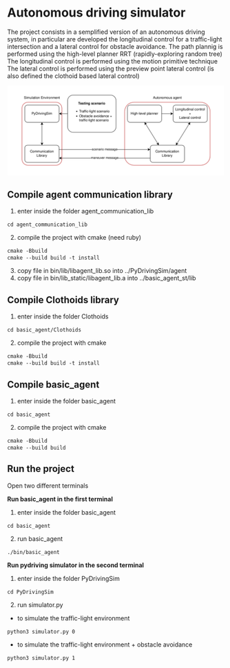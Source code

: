 # Autonomous driving simulator

The project consists in a semplified version of an autonomous driving system, in particular are developed the longitudinal control for a traffic-light intersection and a lateral control for obstacle avoidance.
The path plannig is performed using the high-level planner RRT (rapidly-exploring random tree)
The longitudinal control is performed using the motion primitive technique
The lateral control is performed using the preview point lateral control (is also defined the clothoid based lateral control)

![](Agent_logic.png)

## Compile agent communication library

   1) enter inside the folder agent_communication_lib
```
cd agent_communication_lib
```
   2) compile the project with cmake (need ruby)
```
cmake -Bbuild
cmake --build build -t install
```
   3) copy file in bin/lib/libagent_lib.so into ../PyDrivingSim/agent
   4) copy file in bin/lib_static/libagent_lib.a into ../basic_agent_st/lib

## Compile Clothoids library

   1) enter inside the folder Clothoids
```
cd basic_agent/Clothoids
```
   2) compile the project with cmake
```
cmake -Bbuild
cmake --build build -t install
```

## Compile basic_agent

   1) enter inside the folder basic_agent
```
cd basic_agent
```
   2) compile the project with cmake
```   
cmake -Bbuild
cmake --build build
```
## Run the project

Open two different terminals

**Run basic_agent in the first terminal**

   1) enter inside the folder basic_agent
```
cd basic_agent
```
   2) run basic_agent
```
./bin/basic_agent
```

**Run pydriving simulator in the second terminal**

   1) enter inside the folder PyDrivingSim
```
cd PyDrivingSim
```
   2) run  simulator.py
   * to simulate the traffic-light environment
```
python3 simulator.py 0
```
   * to simulate the traffic-light environment + obstacle avoidance
```
python3 simulator.py 1
```